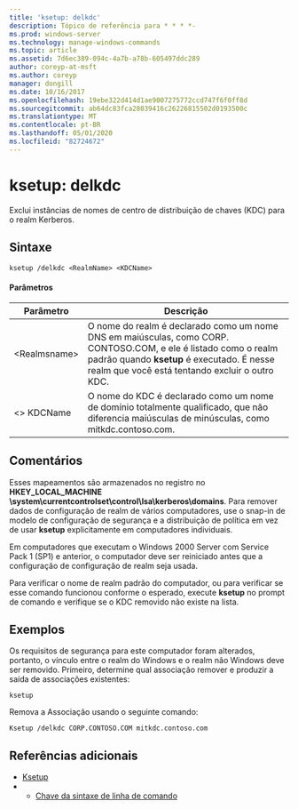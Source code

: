 ```yaml
---
title: 'ksetup: delkdc'
description: Tópico de referência para * * * *-
ms.prod: windows-server
ms.technology: manage-windows-commands
ms.topic: article
ms.assetid: 7d6ec389-094c-4a7b-a78b-605497ddc289
author: coreyp-at-msft
ms.author: coreyp
manager: dongill
ms.date: 10/16/2017
ms.openlocfilehash: 19ebe322d414d1ae9007275772ccd747f6f0ff8d
ms.sourcegitcommit: ab64dc83fca28039416c26226815502d0193500c
ms.translationtype: MT
ms.contentlocale: pt-BR
ms.lasthandoff: 05/01/2020
ms.locfileid: "82724672"
---
```

# <a name="ksetupdelkdc"></a>ksetup: delkdc



Exclui instâncias de nomes de centro de distribuição de chaves (KDC) para o realm Kerberos.

## <a name="syntax"></a>Sintaxe

```
ksetup /delkdc <RealmName> <KDCName>
```

#### <a name="parameters"></a>Parâmetros

|Parâmetro|Descrição|
|---------|-----------|
|\<Realmsname>|O nome do realm é declarado como um nome DNS em maiúsculas, como CORP. CONTOSO.COM, e ele é listado como o realm padrão quando **ksetup** é executado. É nesse realm que você está tentando excluir o outro KDC.|
|\<> KDCName|O nome do KDC é declarado como um nome de domínio totalmente qualificado, que não diferencia maiúsculas de minúsculas, como mitkdc.contoso.com.|

## <a name="remarks"></a>Comentários

Esses mapeamentos são armazenados no registro no **HKEY_LOCAL_MACHINE \system\currentcontrolset\control\lsa\kerberos\domains**. Para remover dados de configuração de realm de vários computadores, use o snap-in de modelo de configuração de segurança e a distribuição de política em vez de usar **ksetup** explicitamente em computadores individuais.

Em computadores que executam o Windows 2000 Server com Service Pack 1 (SP1) e anterior, o computador deve ser reiniciado antes que a configuração de configuração de realm seja usada.

Para verificar o nome de realm padrão do computador, ou para verificar se esse comando funcionou conforme o esperado, execute **ksetup** no prompt de comando e verifique se o KDC removido não existe na lista.

## <a name="examples"></a>Exemplos

Os requisitos de segurança para este computador foram alterados, portanto, o vínculo entre o realm do Windows e o realm não Windows deve ser removido. Primeiro, determine qual associação remover e produzir a saída de associações existentes:
```
ksetup
```
Remova a Associação usando o seguinte comando:
```
Ksetup /delkdc CORP.CONTOSO.COM mitkdc.contoso.com
```

## <a name="additional-references"></a>Referências adicionais

-   [Ksetup](ksetup.md)
-   - [Chave da sintaxe de linha de comando](command-line-syntax-key.md)